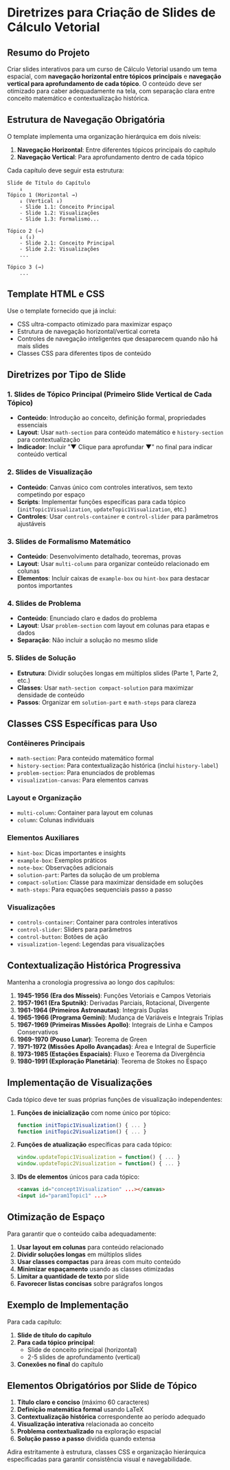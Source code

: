 # Diretrizes para Criação de Slides de Cálculo Vetorial

## Resumo do Projeto
Criar slides interativos para um curso de Cálculo Vetorial usando um tema espacial, com **navegação horizontal entre tópicos principais** e **navegação vertical para aprofundamento de cada tópico**. O conteúdo deve ser otimizado para caber adequadamente na tela, com separação clara entre conceito matemático e contextualização histórica.

## Estrutura de Navegação Obrigatória
O template implementa uma organização hierárquica em dois níveis:

1. **Navegação Horizontal**: Entre diferentes tópicos principais do capítulo
2. **Navegação Vertical**: Para aprofundamento dentro de cada tópico

Cada capítulo deve seguir esta estrutura:
```
Slide de Título do Capítulo
    ↓
Tópico 1 (Horizontal →)
    ↓ (Vertical ↓)
    - Slide 1.1: Conceito Principal
    - Slide 1.2: Visualizações
    - Slide 1.3: Formalismo...
        
Tópico 2 (→)
    ↓ (↓)
    - Slide 2.1: Conceito Principal
    - Slide 2.2: Visualizações
    ...
        
Tópico 3 (→)
    ...
```

## Template HTML e CSS
Use o template fornecido que já inclui:
- CSS ultra-compacto otimizado para maximizar espaço
- Estrutura de navegação horizontal/vertical correta
- Controles de navegação inteligentes que desaparecem quando não há mais slides
- Classes CSS para diferentes tipos de conteúdo

## Diretrizes por Tipo de Slide

### 1. Slides de Tópico Principal (Primeiro Slide Vertical de Cada Tópico)
- **Conteúdo**: Introdução ao conceito, definição formal, propriedades essenciais
- **Layout**: Usar `math-section` para conteúdo matemático e `history-section` para contextualização
- **Indicador**: Incluir "▼ Clique para aprofundar ▼" no final para indicar conteúdo vertical

### 2. Slides de Visualização
- **Conteúdo**: Canvas único com controles interativos, sem texto competindo por espaço
- **Scripts**: Implementar funções específicas para cada tópico (`initTopic1Visualization`, `updateTopic1Visualization`, etc.)
- **Controles**: Usar `controls-container` e `control-slider` para parâmetros ajustáveis

### 3. Slides de Formalismo Matemático
- **Conteúdo**: Desenvolvimento detalhado, teoremas, provas
- **Layout**: Usar `multi-column` para organizar conteúdo relacionado em colunas
- **Elementos**: Incluir caixas de `example-box` ou `hint-box` para destacar pontos importantes

### 4. Slides de Problema
- **Conteúdo**: Enunciado claro e dados do problema
- **Layout**: Usar `problem-section` com layout em colunas para etapas e dados
- **Separação**: Não incluir a solução no mesmo slide

### 5. Slides de Solução
- **Estrutura**: Dividir soluções longas em múltiplos slides (Parte 1, Parte 2, etc.)
- **Classes**: Usar `math-section compact-solution` para maximizar densidade de conteúdo
- **Passos**: Organizar em `solution-part` e `math-steps` para clareza

## Classes CSS Específicas para Uso

### Contêineres Principais
- `math-section`: Para conteúdo matemático formal
- `history-section`: Para contextualização histórica (inclui `history-label`)
- `problem-section`: Para enunciados de problemas
- `visualization-canvas`: Para elementos canvas

### Layout e Organização
- `multi-column`: Container para layout em colunas
- `column`: Colunas individuais

### Elementos Auxiliares
- `hint-box`: Dicas importantes e insights
- `example-box`: Exemplos práticos
- `note-box`: Observações adicionais
- `solution-part`: Partes da solução de um problema
- `compact-solution`: Classe para maximizar densidade em soluções
- `math-steps`: Para equações sequenciais passo a passo

### Visualizações
- `controls-container`: Container para controles interativos
- `control-slider`: Sliders para parâmetros
- `control-button`: Botões de ação
- `visualization-legend`: Legendas para visualizações

## Contextualização Histórica Progressiva

Mantenha a cronologia progressiva ao longo dos capítulos:

1. **1945-1956 (Era dos Mísseis)**: Funções Vetoriais e Campos Vetoriais
2. **1957-1961 (Era Sputnik)**: Derivadas Parciais, Rotacional, Divergente
3. **1961-1964 (Primeiros Astronautas)**: Integrais Duplas
4. **1965-1966 (Programa Gemini)**: Mudança de Variáveis e Integrais Triplas
5. **1967-1969 (Primeiras Missões Apollo)**: Integrais de Linha e Campos Conservativos
6. **1969-1970 (Pouso Lunar)**: Teorema de Green
7. **1971-1972 (Missões Apollo Avançadas)**: Área e Integral de Superfície
8. **1973-1985 (Estações Espaciais)**: Fluxo e Teorema da Divergência
9. **1980-1991 (Exploração Planetária)**: Teorema de Stokes no Espaço

## Implementação de Visualizações

Cada tópico deve ter suas próprias funções de visualização independentes:

1. **Funções de inicialização** com nome único por tópico:
   ```javascript
   function initTopic1Visualization() { ... }
   function initTopic2Visualization() { ... }
   ```

2. **Funções de atualização** específicas para cada tópico:
   ```javascript
   window.updateTopic1Visualization = function() { ... }
   window.updateTopic2Visualization = function() { ... }
   ```

3. **IDs de elementos** únicos para cada tópico:
   ```html
   <canvas id="concept1Visualization" ...></canvas>
   <input id="param1Topic1" ...>
   ```

## Otimização de Espaço

Para garantir que o conteúdo caiba adequadamente:

1. **Usar layout em colunas** para conteúdo relacionado
2. **Dividir soluções longas** em múltiplos slides
3. **Usar classes compactas** para áreas com muito conteúdo
4. **Minimizar espaçamento** usando as classes otimizadas
5. **Limitar a quantidade de texto** por slide
6. **Favorecer listas concisas** sobre parágrafos longos

## Exemplo de Implementação

Para cada capítulo:

1. **Slide de título do capítulo**
2. **Para cada tópico principal**:
   - Slide de conceito principal (horizontal)
   - 2-5 slides de aprofundamento (vertical)
3. **Conexões no final** do capítulo

## Elementos Obrigatórios por Slide de Tópico

1. **Título claro e conciso** (máximo 60 caracteres)
2. **Definição matemática formal** usando LaTeX
3. **Contextualização histórica** correspondente ao período adequado
4. **Visualização interativa** relacionada ao conceito
5. **Problema contextualizado** na exploração espacial
6. **Solução passo a passo** dividida quando extensa

Adira estritamente à estrutura, classes CSS e organização hierárquica especificadas para garantir consistência visual e navegabilidade.
